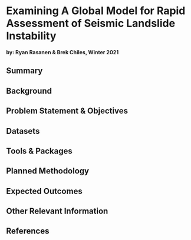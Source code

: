 # Examining A Global Model for Rapid Assessment of Seismic Landslide Instability
**by: Ryan Rasanen & Brek Chiles, Winter 2021**
## Summary

## Background

## Problem Statement & Objectives

## Datasets

## Tools & Packages

## Planned Methodology

## Expected Outcomes

## Other Relevant Information

## References

